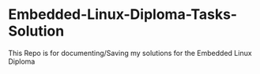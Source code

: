 # Embedded-Linux-Diploma-Tasks-Solution
This Repo is for documenting/Saving my solutions for the Embedded Linux Diploma
